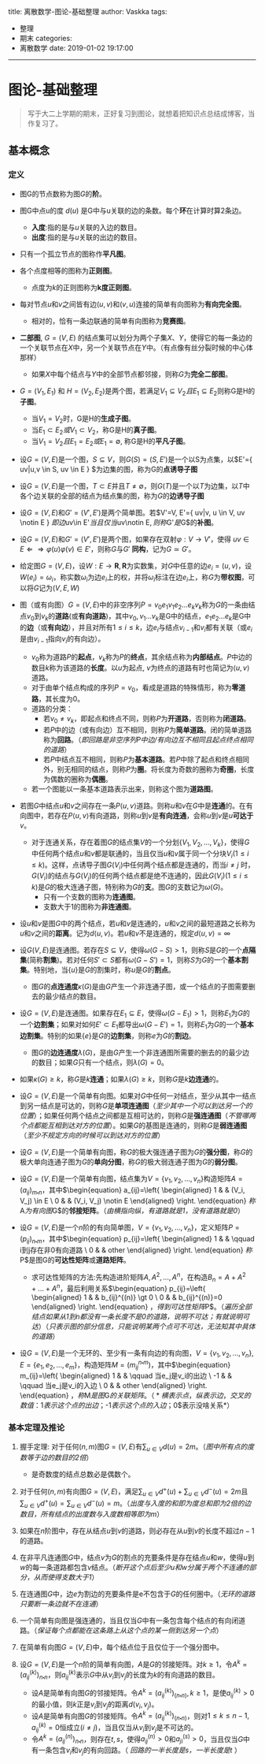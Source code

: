 title: 离散数学-图论-基础整理
author: Vaskka
tags:
  - 整理
  - 期末
categories:
  - 离散数学
date: 2019-01-02 19:17:00
---
# 图论-基础整理
> 写于大二上学期的期末，正好复习到图论，就想着把知识点总结成博客，当作复习了。

## 基本概念

### 定义

+ 图G的节点数称为图$G$的**阶**。
+ 图G中点u的度 $d(u)$ 是G中与u关联的边的条数。每个**环**在计算时算2条边。
   + **入度**:指的是与$u$关联的入边的数目。
   + **出度**:指的是与$u$关联的出边的数目。
+ 只有一个孤立节点的图称作**平凡图**。
+ 各个点度相等的图称为**正则图**。
   + 点度为$k$的正则图称为**k度正则图**。
+ 每对节点$u$和$v$之间皆有边$(u, v)$和$(v, u)$连接的简单有向图称为**有向完全图**。
   + 相对的，恰有一条边联通的简单有向图称为**竞赛图**。
+ **二部图**, $G = ( V, E )$ 的结点集可以划分为两个子集$X$、$Y$，使得它的每一条边的一个关联节点在$X$中，另一个关联节点在$Y$中。（有点像有丝分裂时候的中心体那样）
   + 如果$X$中每个结点与$Y$中的全部节点都邻接，则称$G$为**完全二部图**。
+ $G=(V_1, E_1)$ 和 $H=(V_2, E_2)$是两个图，若满足$V_1 \subseteq V_2且E_1 \subseteq E_2$则称G是H的**子图**。
   + 当$V_1=V_2$时，G是H的**生成子图**。
   + 当$E_1\subset E_2 或 V_1 \subset V_2$，称G是H的**真子图**。
   + 当$V_1=V_2且E_1=E_2或E_1=\emptyset$, 称G是H的**平凡子图**。

+ 设$G=(V, E)$是一个图，$S \subseteq V$，则$G(S)=(S, E')$是一个以S为点集，以$E'=\{ uv|u,v \in S, uv \in E \} $为边集的图，称为G的**点诱导子图**
+ 设$G=(V, E)$是一个图，$T \subset E$并且$T \neq \emptyset$，则$G(T)$是一个以$T$为边集，以$T$中各个边关联的全部的结点为结点集的图，称为$G$的**边诱导子图**

+ 设$G=(V, E)$和$G'=(V', E')$是两个简单图。若$V'=V, E'=\{ uv|v, u \in V, uv \notin E \} $即边$uv\in E'$当且仅当$uv\notin E$, 则称$G'$是$G$的**补图**。

+ 设$G=(V, E)$和$G'=(V', E')$是两个图，如果存在双射$\varphi :V \to V'$，使得 $uv \in E \Leftarrow \Rightarrow \varphi(u)\varphi(v)\in E'$，则称$G$与$G'$ **同构**，记为$G \simeq G'$。

+ 给定图$G=(V, E)$，设$W: E\rightarrow \textbf{R}, \textbf{R}$为实数集，对$G$中任意的边$e_i=(u, v)$，设$W(e_i)=\omega_i$，称实数$\omega_i$为边$e_i$上的权，并将$\omega_i$标注在边$e_i$上，称$G$为**带权图**，可以将$G$记为$(V, E, W)$

+ 图（或有向图）$G=(V, E)$中的非空序列$P=v_0e_1v_1e_2...e_kv_k$称为$G$的一条由结点$v_0$到$v_k$的**道路**(或**有向道路**)，其中$v_0,  v_1 ... v_k$是G中的结点，$e_1e_2...e_k$是G中的**边**（或**有向边**），并且对所有$1 \leqslant i \leqslant k$，边$e_i$与结点$v_{i-1}$和$v_i$都有关联（或$e_i$是由$v_{i-1}$指向$v_i$的有向边）。
   + $v_0$称为道路$P$的**起点**，$v_k$称为$P$的**终点**，其余结点称为**内部结点**。$P$中边的数目$k$称为该道路的**长度**。以$u$为起点, $v$为终点的道路有时也简记为$\langle u, v \rangle$道路。
   + 对于由单个结点构成的序列$P=v_0$，看成是道路的特殊情形，称为**零道路**，其长度为$0$。
   + 道路的分类：
      + 若$v_0 \neq v_k$，即起点和终点不同，则称$P$为**开道路**，否则称为**闭道路**。
      + 若$P$中的边（或有向边）互不相同，则称$P$为**简单道路**。闭的简单道路称为**回路**。（*即回路是非空序列$P$中边/有向边互不相同且起点终点相同的道路*）
      + 若$P$中结点互不相同，则称$P$为**基本道路**。若$P$中除了起点和终点相同外，别无相同的结点，则称$P$为**圈**。将长度为奇数的圈称为**奇圈**，长度为偶数的圈称为**偶圈**。
   + 若一个图能以一条基本道路表示出来，则称这个图为**道路图**。
+ 若图$G$中结点$u$和$v$之间存在一条$P\langle u, v \rangle$道路。则称$u$和$v$在$G$中是**连通**的。在有向图中，若存在$P\langle u, v \rangle$有向道路，则称$u$到$v$是**有向连通**，会称$u$到$v$是$u$**可达于**$v$。
   + 对于连通关系，存在着图$G$的结点集$V$的一个分划$\{ V_1, V_2, ... , V_k \}$，使得$G$中任何两个结点$u$和$v$都是联通的，当且仅当$u$和$v$属于同一个分块$V_i(1 \leqslant i \leqslant k)$。这样，点诱导子图$G(V_i)$中任何两个结点都是连通的，而当$i \neq j$ 时，$G(V_i)$的结点与$G(V_j)$的任何两个结点都是绝不连通的，因此$G(V_i)(1 \leqslant i \leqslant k)$是$G$的极大连通子图，特别称为$G$的**支**。图$G$的支数记为$\omega(G)$。
      + 只有一个支数的图称为**连通图**。
      + 支数大于1的图称为**非连通图**。
      
+ 设$u$和$v$是图$G$中的两个结点，若$u$和$v$是连通的，$u$和$v$之间的最短道路之长称为$u$和$v$之间的**距离**。记为$d\langle u, v \rangle$。若$u$和$v$不是连通的，规定$d\langle u, v \rangle=\infty$
+ 设$G(V, E)$是连通图。若存在$S \subseteq V$，使得$\omega(G-S)\gt1$，则称$S$是$G$的一个**点隔集**(简称**割集**)。若对任何$S'\subset S$都有$\omega(G-S')=1$，则称$S$为$G$的一个**基本割集**。特别地，当$\{u\}$是$G$的割集时，称$u$是$G$的**割点**。
   + 图$G$的**点连通度**$\kappa(G)$是由$G$产生一个非连通子图，或一个结点的子图需要删去的最少结点的数目。
+ 设$G=(V, E)$是连通图。如果存在$E_1 \subseteq E$，使得$\omega(G-E_1) \gt 1$，则称$E_1$为$G$的一个**边割集**；如果对如何$E'\subset E_1$都导出$\omega(G-E') = 1$，则称$E_1$为$G$的一个**基本边割集**。特别的如果$\{e\}$是$G$的**边割集**，则称$e$为$G$的**割边**。
   + 图$G$的**边连通度**$\lambda(G)$，是由$G$产生一个非连通图所需要的删去的的最少边的数目；如果$G$只有一个结点，则$\lambda(G)=0$。
+ 如果$\kappa(G) \geqslant k$，称$G$是$k$**连通**；如果$\lambda(G) \geqslant k$，则称$G$是$k$**边连通**的。

+ 设$G=(V, E)$是一个简单有向图。如果对$G$中任何一对结点，至少从其中一结点到另一结点是可达的，则称$G$是**单项连通图**（*至少其中一个可以到达另一个的位置*）；如果任何两个结点之间都是互相可达的，则称$G$是**强连通图**（*不管哪两个点都能互相到达对方的位置*）。如果$G$的基图是连通的，则称$G$是**弱连通图**（*至少不规定方向的时候可以到达对方的位置*）

+ 设$G=(V, E)$是一个简单有向图，称$G$的极大强连通子图为$G$的**强分图**，称$G$的极大单向连通子图为$G$的**单向分图**，称$G$的极大弱连通子图为$G$的**弱分图**。

+ 设$G=(V, E)$是一个简单有向图，结点集为$V=\{v_1, v_2, ... , v_n\}$构造矩阵$A=(a_{ij})_{m \centerdot n}$，其中$\begin{equation} a_{ij}=\left\{ \begin{aligned} 1  & & (V_i, V_j) \in E \\ 0  & & (V_i, V_j) \notin E \end{aligned} \right. \end{equation} $称$A$为有向图$G$的**邻接矩阵**。（*由横指向纵，有道路就是1，没有道路就是0*）
+ 设$G=(V, E)$是一个$n$阶的有向简单图，$V=\{v_1, v_2, ... , v_n\}$，定义矩阵$P=(p_{ij})_{n \centerdot m}$，其中$\begin{equation} p_{ij}=\left\{ \begin{aligned} 1  & & \qquad i到j存在非0有向道路 \\ 0  & & other \end{aligned} \right. \end{equation} $称$P$是图G的**可达性矩阵**或**道路矩阵**。
   + 求可达性矩阵的方法:先构造进阶矩阵$A, A^2, ... , A^n$，在构造$B_n=A+A^2+...+A^n$，最后利用关系$\begin{equation} p_{ij}=\left\{ \begin{aligned} 1  & & b_{ij}^{(n)} \gt 0 \\ 0  & & b_{ij}^{(n)}=0 \end{aligned} \right. \end{equation} $，得到可达性矩阵$P$。（*遍历全部结点如果从1到n都没有一条长度不是0的道路，说明不可达；有就说明可达*）（*只表示图的部分信息，只能说明某两个点可不可达，无法知其中具体的道路*）
+ 设$G=(V, E)$是一个无环的、至少有一条有向边的有向图，$V=\{v_1, v_2, ... , v_n\}, E=\{e_1, e_2, ... , e_m\}$，构造矩阵$M=(m_{ij}^{n \centerdot m})$，其中$\begin{equation} m_{ij}=\left\{ \begin{aligned} 1  & & \qquad 当e_j是v_i的出边 \\ -1  & & \qquad 当e_j是v_i的入边 \\ 0 & & other \end{aligned} \right. \end{equation} $，称$M$是图$G$的关联矩阵。（*横表示点，纵表示边，交叉的数值：$1$表示这个点的出边；$-1$表示这个点的入边；$0$表示没啥关系*）

### 基本定理及推论

1. 握手定理: 对于任何$(n, m)$图$G=(V, E)$有$\sum_{u \in V}d(u)=2m$。（*图中所有点的度数等于边的数目的2倍*）
   + 是奇数度的结点总数必是偶数个。
   
2. 对于任何$(n, m)$有向图$G=(V, E)$，满足$\sum_{u \in V}d^+(u)+\sum_{u \in V}d^-(u)=2m$且$\sum_{u \in V}d^+(u)=\sum_{u \in V}d^-(u)=m$。（*出度与入度的和即为度总和即为$2$倍的边数目，所有结点的出度数与入度数相等即为m*）

3. 如果在$n$阶图中，存在从结点$u$到$v$的道路，则必存在从$u$到$v$的长度不超过$n-1$的道路。

4. 在非平凡连通图$G$中，结点$v$为$G$的割点的充要条件是存在结点$u$和$w$，使得$u$到$w$的每一条道路都包含$v$结点。（*断开这个点后至少$u$和$w$分属于两个不连通的部分，从而使得支数大于$1$*）

5. 在连通图$G$中，边$e$为割边的充要条件是e不包含于$G$的任何圈中。（*无环的道路只要断一条边就不在连通*）

6. 一个简单有向图是强连通的，当且仅当$G$中有一条包含每个结点的有向闭道路。（*保证每个点都能在这条路上从这个点的某一侧到达另一个点*）

7. 在简单有向图$G=(V, E)$中，每个结点位于且仅位于一个强分图中。

8. 设$G=(V, E)$是一个$n$阶的简单有向图，$A$是$G$的邻接矩阵。对$k \geqslant 1$，令$A^k=(a_{ij}^{(k)})_{n \centerdot n}$，则$a_{ij}^{(k)}$表示$G$中从$v_i$到$v_j$的长度为$k$的有向道路的数目。
   + 设$A$是简单有向图$G$的邻接矩阵。令$A^k=(a_{ij}^{(k)})_(n \centerdot n), k \geqslant 1$，是使$a_{ij}^{(k)} \gt 0$的最小值，则$k$正是$v_i$到$v_j$的距离$d(v_i, v_j)$。
   + 设$A$是简单有向图$G$的邻接矩阵。令$A^k=(a_{ij}^{(k)})_(n \centerdot n)$，则对$1 \leqslant k \leqslant n-1, a_{ij}^{(k)} = 0$恒成立$(i \neq j)$，当且仅当从$v_i$到$v_j$是不可达的。
   + 令$A^k=(a_{ij}^{(n)})_{n \centerdot n}$，则存在$t, s$，使得$a_{ij}^{(n)} \gt 0$和$a_{ji}^{(s)} \gt 0$，当且仅当$G$中有一条包含$v_i$和$v_j$的有向回路。（ *回路的一半长度是$s$，一半长度是$t$* ）